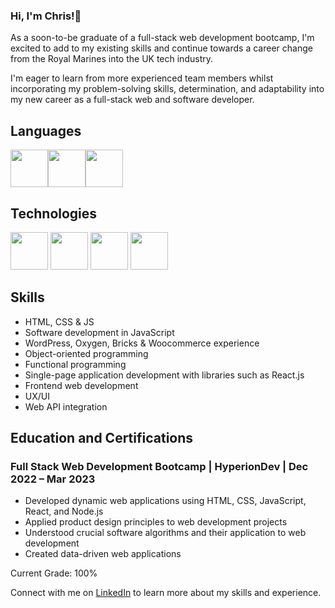 ### Hi, I'm Chris!👋 


As a soon-to-be graduate of a full-stack web development bootcamp, I'm excited to add to my existing skills and continue towards a career change from the Royal Marines into the UK tech industry.

I'm eager to learn from more experienced team members whilst incorporating my problem-solving skills, determination, and adaptability into my new career as a full-stack web and software developer.


## Languages

<img src="https://cdn.jsdelivr.net/gh/devicons/devicon/icons/html5/html5-original-wordmark.svg" height="60" width="60" /><img src="https://cdn.jsdelivr.net/gh/devicons/devicon/icons/css3/css3-original-wordmark.svg" height="60" width="60" /><img src="https://cdn.jsdelivr.net/gh/devicons/devicon/icons/javascript/javascript-original.svg" height="60" width="60"/>

## Technologies
<img src="https://cdn.jsdelivr.net/gh/devicons/devicon/icons/mongodb/mongodb-original-wordmark.svg" height="60" width="60" /> <img src="https://cdn.jsdelivr.net/gh/devicons/devicon/icons/express/express-original.svg" height="60" width="60" /> <img src="https://cdn.jsdelivr.net/gh/devicons/devicon/icons/react/react-original.svg" height="60" width="60" /> <img src="https://cdn.jsdelivr.net/gh/devicons/devicon/icons/nodejs/nodejs-original.svg" height="60" width="60" />

          


## Skills

- HTML, CSS & JS
- Software development in JavaScript
- WordPress, Oxygen, Bricks & Woocommerce experience
- Object-oriented programming
- Functional programming
- Single-page application development with libraries such as React.js
- Frontend web development
- UX/UI
- Web API integration


## Education and Certifications

### Full Stack Web Development Bootcamp | HyperionDev | Dec 2022 – Mar 2023

- Developed dynamic web applications using HTML, CSS, JavaScript, React, and Node.js
- Applied product design principles to web development projects
- Understood crucial software algorithms and their application to web development
- Created data-driven web applications

Current Grade: 100%

Connect with me on [LinkedIn](https://www.linkedin.com/in/chris-roberts-859281258/) to learn more about my skills and experience.

